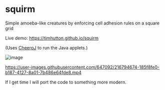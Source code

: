 # squirm
Simple amoeba-like creatures by enforcing cell adhesion rules on a square grid

Live demo: https://timhutton.github.io/squirm

(Uses [CheerpJ](https://docs.leaningtech.com/cheerpj/Getting-Started) to run the Java applets.)

![image](https://user-images.githubusercontent.com/647092/216794501-c3712f52-38ad-46f9-9c57-ab79c795216e.png)

https://user-images.githubusercontent.com/647092/216794674-185f8fe0-b187-4127-8a01-7b486e64fde8.mp4

If I get time I will port the code to something more modern.

